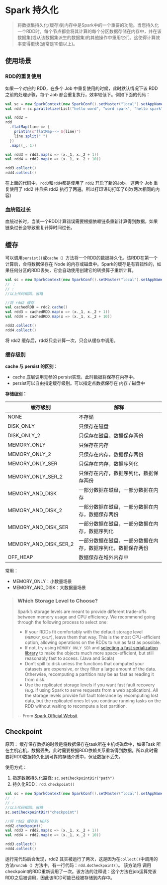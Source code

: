 # Spark 持久化

>将数据集持久化(缓存)到内存中是Spark中的一个重要的功能。当您持久化一个RDD时，每个节点都会将其计算的每个分区数据存储在内存中，并在该数据集(或从该数据集派生的数据集)的其他操作中重用它们。这使得计算效率变得更快(通常是10倍以上)。

## 使用场景

### RDD的重复使用

如果一个对应的 RDD，在多个 Job 中重复使用的时候，此时默认情况下该 RDD 之前的处理步骤，每个 Job 都会重复执行，效率较低下。例如下面的代码：

```scala
val sc = new SparkContext(new SparkConf().setMaster("local").setAppName("test"))
val rdd = sc.parallelize(List("hello word", "word spark", "hello spark"))

val rdd2 =
rdd
  .flatMap(line => {
    println(s"flatMap--> ${line}")
    line.split(" ")
  })
  .map((_, 1))

val rdd3 = rdd2.map(x => (x._1, x._2 + 1))
val rdd4 = rdd2.map(x => (x._1, x._2 + 10))

rdd3.collect()
rdd4.collect()
```

在上面的代码中，`rdd3`和`rdd4`都是使用了 `rdd2` 开启了新的Job。 这两个 Job 重复使用了 rdd2 并且把 rdd2 执行了两遍。所以打印语句打印了6次(两次相同的内容) 

### 血统链过长

血统过长时，当某一个RDD计算错误需要根据依赖链条重新计算得到数据，如果链条过长会导致重复计算时间过长。



## 缓存

可以调用`persist()`或`cache（）`方法将一个RDD的数据持久化。该RDD在第一个计算后，会将数据保存在 Node 的内存或磁盘中。Spark的缓存是有容错性的，如果任何分区的RDD丢失，它会自动使用创建它的转换算子重新计算。

```scala
val sc = new SparkContext(new SparkConf().setMaster("local").setAppName("test"))
// ：
// :
//以上代码相同，省略

//将 rdd2 缓存
val cachedRDD = rdd2.cache()
val rdd3 = cachedRDD.map(x => (x._1, x._2 + 1))
val rdd4 = cachedRDD.map(x => (x._1, x._2 + 10))

rdd3.collect()
rdd4.collect()

```

将 rdd2 缓存后，rdd2只会计算一次，只会从缓存中调用。

### 缓存级别

**cache 与 persist 的区别：** 

- cache 底层调用无参的 persist实现，此时数据将保存在内存中。
- persist可以自由指定缓存级别。可以指定点数据保存在 内存 / 磁盘中

**存储级别：**

| 缓存级别              | 解释                                                         |
| --------------------- | ------------------------------------------------------------ |
| NONE                  | 不存储                                                       |
| DISK_ONLY             | 只保存在磁盘                                                 |
| DISK_ONLY_2           | 只保存在磁盘，数据保存两份                                   |
| MEMORY_ONLY           | 只保存在内存                                                 |
| MEMORY_ONLY_2         | 只保存在内存，数据保存两份                                   |
| MEMORY_ONLY_SER       | 只保存在内存，数据序列化                                     |
| MEMORY_ONLY_SER_2     | 只保存在内存，数据序列化，数据保存两份                       |
| MEMORY_AND_DISK       | 一部分数据在磁盘，一部分数据在内存                           |
| MEMORY_AND_DISK_2     | 一部分数据在磁盘，一部分数据在内存，数据保存两份             |
| MEMORY_AND_DISK_SER   | 一部分数据在磁盘，一部分数据在内存，数据序列化               |
| MEMORY_AND_DISK_SER_2 | 一部分数据在磁盘，一部分数据在内存，数据序列化，数据保存两份 |
| OFF_HEAP              | 数据保存在堆外内存中                                         |

常用：

- MEMORY_ONLY：小数量场景
- MEMORY_AND_DISK：大数据量场景

>### Which Storage Level to Choose?
>
>Spark’s storage levels are meant to provide different trade-offs between memory usage and CPU efficiency. We recommend going through the following process to select one:
>
>- If your RDDs fit comfortably with the default storage level (`MEMORY_ONLY`), leave them that way. This is the most CPU-efficient option, allowing operations on the RDDs to run as fast as possible.
>- If not, try using `MEMORY_ONLY_SER` and [selecting a fast serialization library](http://spark.apache.org/docs/latest/tuning.html) to make the objects much more space-efficient, but still reasonably fast to access. (Java and Scala)
>- Don’t spill to disk unless the functions that computed your datasets are expensive, or they filter a large amount of the data. Otherwise, recomputing a partition may be as fast as reading it from disk.
>- Use the replicated storage levels if you want fast fault recovery (e.g. if using Spark to serve requests from a web application). *All* the storage levels provide full fault tolerance by recomputing lost data, but the replicated ones let you continue running tasks on the RDD without waiting to recompute a lost partition.
>
>-- From [Spark Official Websit](http://spark.apache.org/docs/latest/rdd-programming-guide.html#which-storage-level-to-choose)



## Checkpoint

原因： 缓存保存数据的时候是将数据保存在task所在主机或磁盘中，如果Task 所在主机宕机，数据丢失，此时需要根据RDD依赖关系重新得到数据。所以此时需要将RDD数据持久化到可靠的存储介质中，保证数据不丢失。

使用方式：

1. 指定数据持久化路径: `sc.setCheckpointDir("path")`
2. 持久化RDD：`rdd.checkpoint()`

```scala
val sc = new SparkContext(new SparkConf().setMaster("local").setAppName("test"))
// ：
// :
//以上代码相同，省略
sc.setCheckpointDir("checkpoint")

//将 rdd2 缓存到 HDFS
rdd2.checkpoint()
val rdd3 = rdd2.map(x => (x._1, x._2 + 1))
val rdd4 = rdd2.map(x => (x._1, x._2 + 10))

rdd3.collect()
rdd4.collect()
```

运行完代码后会发现，rdd2 其实被运行了两次，这是因为在`collect()`中调用的方法`runJob（）`方法中，有一行代码：`rdd.doCheckpoint()`。 该方法将 调用checkpoint的RDD重新调用了一次。该方法的注释说：这个方法在job运算完该RDD之后被调用，因此该RDD可能已经被存储到内存中。